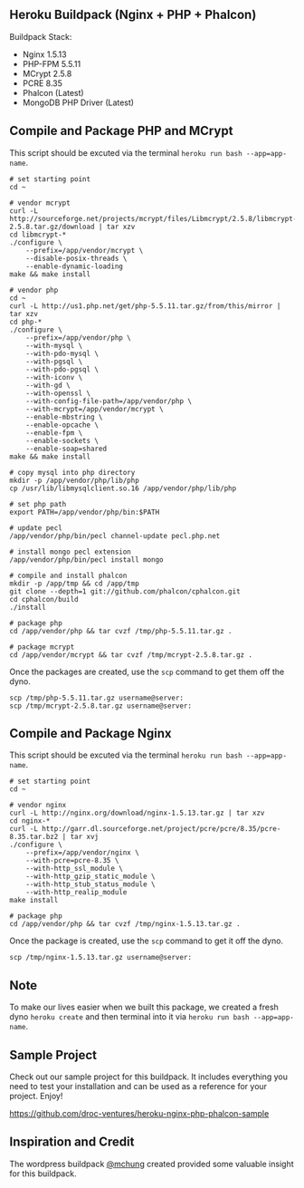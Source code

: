 Heroku Buildpack (Nginx + PHP + Phalcon)
----------------------------------
Buildpack Stack:
* Nginx 1.5.13
* PHP-FPM 5.5.11
* MCrypt 2.5.8
* PCRE 8.35
* Phalcon (Latest)
* MongoDB PHP Driver (Latest)

Compile and Package PHP and MCrypt
----------------------------------
This script should be excuted via the terminal ```heroku run bash --app=app-name```.
```
# set starting point
cd ~

# vendor mcrypt
curl -L http://sourceforge.net/projects/mcrypt/files/Libmcrypt/2.5.8/libmcrypt-2.5.8.tar.gz/download | tar xzv
cd libmcrypt-*
./configure \
	--prefix=/app/vendor/mcrypt \
	--disable-posix-threads \
	--enable-dynamic-loading
make && make install

# vendor php
cd ~
curl -L http://us1.php.net/get/php-5.5.11.tar.gz/from/this/mirror | tar xzv
cd php-*
./configure \
	--prefix=/app/vendor/php \
	--with-mysql \
	--with-pdo-mysql \
	--with-pgsql \
	--with-pdo-pgsql \
	--with-iconv \
	--with-gd \
	--with-openssl \
	--with-config-file-path=/app/vendor/php \
	--with-mcrypt=/app/vendor/mcrypt \
	--enable-mbstring \
	--enable-opcache \
	--enable-fpm \
	--enable-sockets \
	--enable-soap=shared
make && make install

# copy mysql into php directory
mkdir -p /app/vendor/php/lib/php
cp /usr/lib/libmysqlclient.so.16 /app/vendor/php/lib/php

# set php path
export PATH=/app/vendor/php/bin:$PATH

# update pecl
/app/vendor/php/bin/pecl channel-update pecl.php.net

# install mongo pecl extension
/app/vendor/php/bin/pecl install mongo

# compile and install phalcon
mkdir -p /app/tmp && cd /app/tmp
git clone --depth=1 git://github.com/phalcon/cphalcon.git
cd cphalcon/build
./install

# package php
cd /app/vendor/php && tar cvzf /tmp/php-5.5.11.tar.gz .

# package mcrypt
cd /app/vendor/mcrypt && tar cvzf /tmp/mcrypt-2.5.8.tar.gz .
```
Once the packages are created, use the ```scp``` command to get them off the dyno.
```
scp /tmp/php-5.5.11.tar.gz username@server:
scp /tmp/mcrypt-2.5.8.tar.gz username@server:
```

Compile and Package Nginx
----------------------------------
This script should be excuted via the terminal ```heroku run bash --app=app-name```.
```
# set starting point
cd ~

# vendor nginx
curl -L http://nginx.org/download/nginx-1.5.13.tar.gz | tar xzv
cd nginx-*
curl -L http://garr.dl.sourceforge.net/project/pcre/pcre/8.35/pcre-8.35.tar.bz2 | tar xvj
./configure \
	--prefix=/app/vendor/nginx \
	--with-pcre=pcre-8.35 \
	--with-http_ssl_module \
	--with-http_gzip_static_module \
	--with-http_stub_status_module \
	--with-http_realip_module
make install

# package php
cd /app/vendor/php && tar cvzf /tmp/nginx-1.5.13.tar.gz .
```
Once the package is created, use the ```scp``` command to get it off the dyno.
```
scp /tmp/nginx-1.5.13.tar.gz username@server:
```

Note
----
To make our lives easier when we built this package, we created a fresh dyno ```heroku create``` and then terminal into it via ```heroku run bash --app=app-name```.

Sample Project
--------------
Check out our sample project for this buildpack. It includes everything you need to test your installation and can be used as a reference for your project. Enjoy!

https://github.com/droc-ventures/heroku-nginx-php-phalcon-sample

Inspiration and Credit
----------------------
The wordpress buildpack [@mchung](https://github.com/mchung) created provided some valuable insight for this buildpack.
